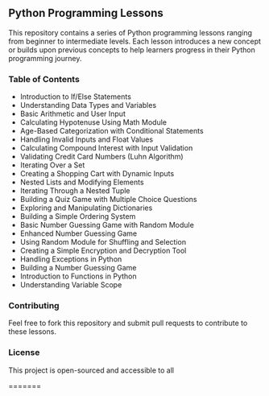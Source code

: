 ## Python Programming Lessons
This repository contains a series of Python programming lessons ranging from beginner to intermediate levels. Each lesson introduces a new concept or builds upon previous concepts to help learners progress in their Python programming journey.

### Table of Contents
- Introduction to If/Else Statements 
- Understanding Data Types and Variables
- Basic Arithmetic and User Input
- Calculating Hypotenuse Using Math Module
- Age-Based Categorization with Conditional Statements
- Handling Invalid Inputs and Float Values 
- Calculating Compound Interest with Input Validation
- Validating Credit Card Numbers (Luhn Algorithm)
- Iterating Over a Set 
- Creating a Shopping Cart with Dynamic Inputs
- Nested Lists and Modifying Elements
- Iterating Through a Nested Tuple
- Building a Quiz Game with Multiple Choice Questions
- Exploring and Manipulating Dictionaries
- Building a Simple Ordering System
- Basic Number Guessing Game with Random Module
- Enhanced Number Guessing Game
- Using Random Module for Shuffling and Selection
- Creating a Simple Encryption and Decryption Tool
- Handling Exceptions in Python
- Building a Number Guessing Game
- Introduction to Functions in Python
- Understanding Variable Scope

### Contributing
Feel free to fork this repository and submit pull requests to contribute to these lessons.

### License
This project is open-sourced and accessible to all 

=======
